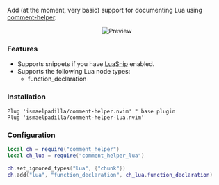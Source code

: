 Add (at the moment, very basic) support for documenting Lua using [comment-helper](https://github.com/ismaelpadilla/comment-helper.nvim/).

<p align="center">
  <img alt="Preview" src="https://i.imgur.com/cvif4Vx.gif">
</p>

### Features

- Supports snippets if you have [LuaSnip](https://github.com/L3MON4D3/LuaSnip) enabled.
- Supports the following Lua node types:
  - function_declaration

### Installation

```viml
Plug 'ismaelpadilla/comment-helper.nvim' " base plugin
Plug 'ismaelpadilla/comment-helper-lua.nvim'
```

### Configuration

```lua
local ch = require("comment_helper")
local ch_lua = require("comment_helper_lua")

ch.set_ignored_types("lua", {"chunk"})
ch.add("lua", "function_declaration", ch_lua.function_declaration)
```

